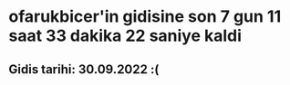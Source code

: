 # ofarukbicer'in gidisine son 7 gun 11 saat 33 dakika 22 saniye kaldi

## Gidis tarihi: 30.09.2022 :(